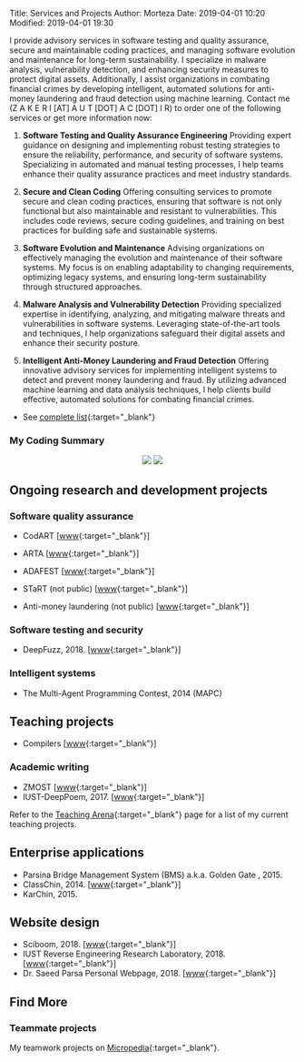 Title: Services and Projects
Author: Morteza
Date: 2019-04-01 10:20
Modified: 2019-04-01 19:30

I provide advisory services in software testing and quality assurance, secure and maintainable coding practices, and managing software evolution and maintenance for long-term sustainability. I specialize in malware analysis, vulnerability detection, and enhancing security measures to protect digital assets. Additionally, I assist organizations in combating financial crimes by developing intelligent, automated solutions for anti-money laundering and fraud detection using machine learning.
Contact me (Z A K E R I [AT] A U T [DOT] A C [DOT] I R) to order one of the following services or get more information now:

1. **Software Testing and Quality Assurance Engineering** Providing expert guidance on designing and implementing robust testing strategies to ensure the reliability, performance, and security of software systems. Specializing in automated and manual testing processes, I help teams enhance their quality assurance practices and meet industry standards.

2. **Secure and Clean Coding** Offering consulting services to promote secure and clean coding practices, ensuring that software is not only functional but also maintainable and resistant to vulnerabilities. This includes code reviews, secure coding guidelines, and training on best practices for building safe and sustainable systems.

3. **Software Evolution and Maintenance** Advising organizations on effectively managing the evolution and maintenance of their software systems. My focus is on enabling adaptability to changing requirements, optimizing legacy systems, and ensuring long-term sustainability through structured approaches.

4. **Malware Analysis and Vulnerability Detection** Providing specialized expertise in identifying, analyzing, and mitigating malware threats and vulnerabilities in software systems. Leveraging state-of-the-art tools and techniques, I help organizations safeguard their digital assets and enhance their security posture.

5. **Intelligent Anti-Money Laundering and Fraud Detection** Offering innovative advisory services for implementing intelligent systems to detect and prevent money laundering and fraud. By utilizing advanced machine learning and data analysis techniques, I help clients build effective, automated solutions for combating financial crimes.

* See [complete list](https://www.m-zakeri.ir/category/services.html){:target="_blank"}

### My Coding Summary
<div style="text-align: center;">

<img src="https://github-readme-stats-sigma-five.vercel.app/api?username=m-zakeri&show_icons=true&count_private=true&hide_border=true%22"/>

<img src="https://github-readme-stats-sigma-five.vercel.app/api/top-langs/?username=m-zakeri&layout=compact"/>

</div>


## Ongoing research and development projects

### Software quality assurance

* CodART [[www](https://m-zakeri.github.io/CodART){:target="_blank"}]
* ARTA [[www](https://m-zakeri.github.io/ARTA){:target="_blank"}]
* ADAFEST [[www](https://m-zakeri.github.io/ADAFEST){:target="_blank"}]

* STaRT (not public) [[www](https://github.com/m-zakeri/){:target="_blank"}]
* Anti-money laundering (not public) [[www](https://github.com/m-zakeri/){:target="_blank"}]


### Software testing and security

* DeepFuzz, 2018. [[www](https://www.m-zakeri.ir/iust_deep_fuzz/){:target="_blank"}]


### Intelligent systems
* The Multi-Agent Programming Contest, 2014  (MAPC)


## Teaching projects
* Compilers [[www](https://m-zakeri.github.io/Compilers){:target="_blank"}]

### Academic writing
* ZMOST [[www](https://github.com/m-zakeri/ZMOST){:target="_blank"}]
* IUST-DeepPoem, 2017. [[www](https://github.com/m-zakeri/iust_deep_poem){:target="_blank"}]

Refer to the [Teaching Arena](https://www.m-zakeri.ir/pages/teaching.html){:target="_blank"} page for a list of my current teaching projects.


## Enterprise applications
* Parsina Bridge Management System (BMS) a.k.a. Golden Gate , 2015.
* ClassChin, 2014. [[www](https://github.com/MAJAVA/ClassChinX){:target="_blank"}]
* KarChin, 2015.



## Website design

* Sciboom, 2018. [[www](http://sciboom.ir){:target="_blank"}]
* IUST Reverse Engineering Research Laboratory, 2018. [[www](http://parsa.iust.ac.ir/reverse-engineering-lab/){:target="_blank"}]
* Dr. Saeed Parsa Personal Webpage, 2018. [[www](http://parsa.iust.ac.ir/){:target="_blank"}]


## Find More

### Teammate projects

My teamwork projects on [Micropedia](http://micropedia.ir){:target="_blank"}.
